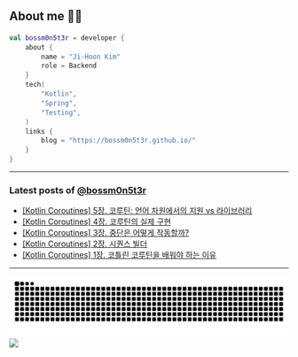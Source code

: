 ## About me 🧑‍💻

```kotlin
val bossm0n5t3r = developer {
    about {
        name = "Ji-Hoon Kim"
        role = Backend
    }
    tech(
        "Kotlin",
        "Spring",
        "Testing",
    )
    links {
        blog = "https://bossm0n5t3r.github.io/"
    }
}
```

---

### Latest posts of [@bossm0n5t3r](https://github.com/bossm0n5t3r)

<!-- BLOG-POST-LIST:START -->
- [[Kotlin Coroutines] 5장. 코루틴: 언어 차원에서의 지원 vs 라이브러리](https://bossm0n5t3r.github.io/books/kotlin-coroutines-chapter05/)
- [[Kotlin Coroutines] 4장. 코루틴의 실제 구현](https://bossm0n5t3r.github.io/books/kotlin-coroutines-chapter04/)
- [[Kotlin Coroutines] 3장. 중단은 어떻게 작동할까?](https://bossm0n5t3r.github.io/books/kotlin-coroutines-chapter03/)
- [[Kotlin Coroutines] 2장. 시퀀스 빌더](https://bossm0n5t3r.github.io/books/kotlin-coroutines-chapter02/)
- [[Kotlin Coroutines] 1장. 코틀린 코루틴을 배워야 하는 이유](https://bossm0n5t3r.github.io/books/kotlin-coroutines-chapter01/)
<!-- BLOG-POST-LIST:END -->

---

![](https://raw.githubusercontent.com/bossm0n5t3r/bossm0n5t3r/output/github-snake.svg)
![](https://streak-stats.demolab.com?user=bossm0n5t3r)
